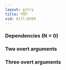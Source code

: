 ```yaml
---
layout: entry
title: བགྲོང་
vid: Hill:0269
---
```

### Dependencies (N = 0)


### Two overt arguments


### Three overt arguments

